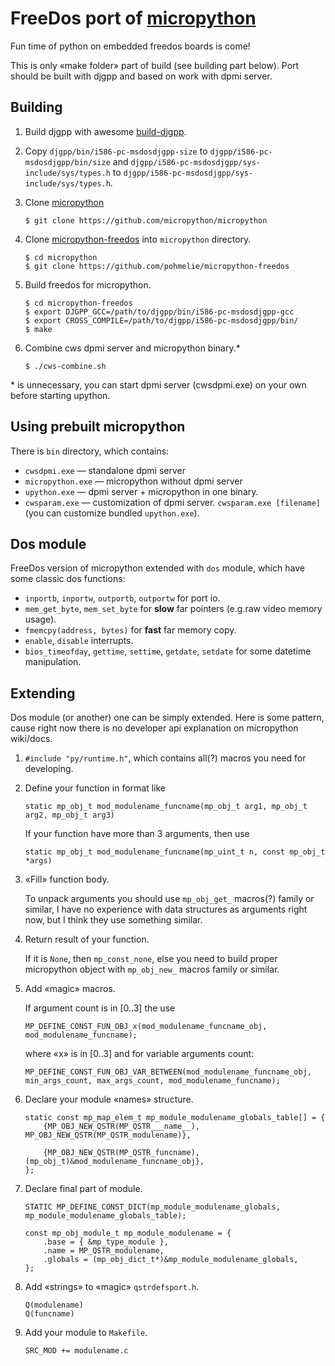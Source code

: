 # FreeDos port of [micropython](https://github.com/micropython/micropython)

Fun time of python on embedded freedos boards is come!

This is only «make folder» part of build (see building part below). Port should be built with djgpp and based on work with dpmi server.

## Building
1. Build djgpp with awesome [build-djgpp](https://github.com/andrewwutw/build-djgpp).
2. Copy `djgpp/bin/i586-pc-msdosdjgpp-size` to `djgpp/i586-pc-msdosdjgpp/bin/size` and `djgpp/i586-pc-msdosdjgpp/sys-include/sys/types.h` to `djgpp/i586-pc-msdosdjgpp/sys-include/sys/types.h`.
3. Clone [micropython](https://github.com/micropython/micropython)
    ```
    $ git clone https://github.com/micropython/micropython
    ```

4. Clone [micropython-freedos](https://github.com/pohmelie/micropython-freedos) into `micropython` directory.
    ```
    $ cd micropython
    $ git clone https://github.com/pohmelie/micropython-freedos
    ```

5. Build freedos for micropython.
    ```
    $ cd micropython-freedos
    $ export DJGPP_GCC=/path/to/djgpp/bin/i586-pc-msdosdjgpp-gcc
    $ export CROSS_COMPILE=/path/to/djgpp/i586-pc-msdosdjgpp/bin/
    $ make
    ```

6. Combine cws dpmi server and micropython binary.*
    ```
    $ ./cws-combine.sh
    ```

\* is unnecessary, you can start dpmi server (cwsdpmi.exe) on your own before starting upython.

## Using prebuilt micropython
There is `bin` directory, which contains:
* `cwsdpmi.exe` — standalone dpmi server
* `micropython.exe` — micropython without dpmi server
* `upython.exe` — dpmi server + micropython in one binary.
* `cwsparam.exe` — customization of dpmi server. `cwsparam.exe [filename]` (you can customize bundled `upython.exe`).

## Dos module
FreeDos version of micropython extended with
`dos` module, which have some classic dos functions:
* `inportb`, `inportw`, `outportb`, `outportw` for port io.
* `mem_get_byte`, `mem_set_byte` for **slow** far pointers (e.g.raw video memory usage).
* `fmemcpy(address, bytes)` for **fast** far memory copy.
* `enable`, `disable` interrupts.
* `bios_timeofday`, `gettime`, `settime`, `getdate`, `setdate` for some datetime manipulation.

## Extending
Dos module (or another) one can be simply extended. Here is some pattern, cause right now there is no developer api explanation on micropython wiki/docs.

1. `#include "py/runtime.h"`, which contains all(?) macros you need for developing.
2. Define your function in format like

    `static mp_obj_t mod_modulename_funcname(mp_obj_t arg1, mp_obj_t arg2, mp_obj_t arg3)`

    If your function have more than 3 arguments, then use

    `static mp_obj_t mod_modulename_funcname(mp_uint_t n, const mp_obj_t *args)`

3. «Fill» function body.

    To unpack arguments you should use `mp_obj_get_` macros(?) family or similar, I have no experience with data structures as arguments right now, but I think they use something similar.

4. Return result of your function.

    If it is `None`, then `mp_const_none`, else you need to build proper micropython object with `mp_obj_new_` macros family or similar.

5. Add «magic» macros.

    If argument count is in [0..3] the use

    `MP_DEFINE_CONST_FUN_OBJ_x(mod_modulename_funcname_obj, mod_modulename_funcname);`

    where «x» is in [0..3] and for variable arguments count:

    `MP_DEFINE_CONST_FUN_OBJ_VAR_BETWEEN(mod_modulename_funcname_obj, min_args_count, max_args_count, mod_modulename_funcname);`

6. Declare your module «names» structure.

    ```
    static const mp_map_elem_t mp_module_modulename_globals_table[] = {
        {MP_OBJ_NEW_QSTR(MP_QSTR___name__), MP_OBJ_NEW_QSTR(MP_QSTR_modulename)},

        {MP_OBJ_NEW_QSTR(MP_QSTR_funcname), (mp_obj_t)&mod_modulename_funcname_obj},
    };
    ```

7. Declare final part of module.

    ```
    STATIC MP_DEFINE_CONST_DICT(mp_module_modulename_globals, mp_module_modulename_globals_table);

    const mp_obj_module_t mp_module_modulename = {
        .base = { &mp_type_module },
        .name = MP_QSTR_modulename,
        .globals = (mp_obj_dict_t*)&mp_module_modulename_globals,
    };
    ```
8. Add «strings» to «magic» `qstrdefsport.h`.

    ```
    Q(modulename)
    Q(funcname)
    ```

9. Add your module to `Makefile`.

    ```
    SRC_MOD += modulename.c
    ```
